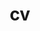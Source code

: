 ---
layout: cv
permalink: /cv/
title: cv
nav: true
nav_order: 5
cv_pdf: yuhui_chen.pdf
description: 
toc:
  sidebar: left
---